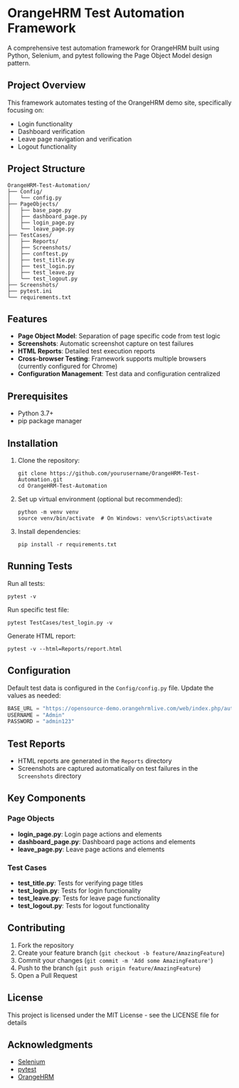 # OrangeHRM Test Automation Framework

A comprehensive test automation framework for OrangeHRM built using Python, Selenium, and pytest following the Page Object Model design pattern.

## Project Overview

This framework automates testing of the OrangeHRM demo site, specifically focusing on:
- Login functionality
- Dashboard verification
- Leave page navigation and verification
- Logout functionality

## Project Structure

```
OrangeHRM-Test-Automation/
├── Config/
│   └── config.py
├── PageObjects/
│   ├── base_page.py
│   ├── dashboard_page.py
│   ├── login_page.py
│   └── leave_page.py
├── TestCases/
│   ├── Reports/
│   ├── Screenshots/
│   ├── conftest.py
│   ├── test_title.py
│   ├── test_login.py
│   ├── test_leave.py
│   └── test_logout.py
├── Screenshots/
├── pytest.ini
└── requirements.txt
```

## Features

- **Page Object Model**: Separation of page specific code from test logic
- **Screenshots**: Automatic screenshot capture on test failures
- **HTML Reports**: Detailed test execution reports
- **Cross-browser Testing**: Framework supports multiple browsers (currently configured for Chrome)
- **Configuration Management**: Test data and configuration centralized

## Prerequisites

- Python 3.7+
- pip package manager

## Installation

1. Clone the repository:
   ```
   git clone https://github.com/yourusername/OrangeHRM-Test-Automation.git
   cd OrangeHRM-Test-Automation
   ```

2. Set up virtual environment (optional but recommended):
   ```
   python -m venv venv
   source venv/bin/activate  # On Windows: venv\Scripts\activate
   ```

3. Install dependencies:
   ```
   pip install -r requirements.txt
   ```

## Running Tests

Run all tests:
```
pytest -v
```

Run specific test file:
```
pytest TestCases/test_login.py -v
```

Generate HTML report:
```
pytest -v --html=Reports/report.html
```

## Configuration

Default test data is configured in the `Config/config.py` file. Update the values as needed:

```python
BASE_URL = "https://opensource-demo.orangehrmlive.com/web/index.php/auth/login"
USERNAME = "Admin"
PASSWORD = "admin123"
```

## Test Reports

- HTML reports are generated in the `Reports` directory
- Screenshots are captured automatically on test failures in the `Screenshots` directory

## Key Components

### Page Objects
- **login_page.py**: Login page actions and elements
- **dashboard_page.py**: Dashboard page actions and elements
- **leave_page.py**: Leave page actions and elements

### Test Cases
- **test_title.py**: Tests for verifying page titles
- **test_login.py**: Tests for login functionality
- **test_leave.py**: Tests for leave page functionality
- **test_logout.py**: Tests for logout functionality

## Contributing

1. Fork the repository
2. Create your feature branch (`git checkout -b feature/AmazingFeature`)
3. Commit your changes (`git commit -m 'Add some AmazingFeature'`)
4. Push to the branch (`git push origin feature/AmazingFeature`)
5. Open a Pull Request

## License

This project is licensed under the MIT License - see the LICENSE file for details

## Acknowledgments

- [Selenium](https://www.selenium.dev/)
- [pytest](https://docs.pytest.org/)
- [OrangeHRM](https://opensource-demo.orangehrmlive.com/)

